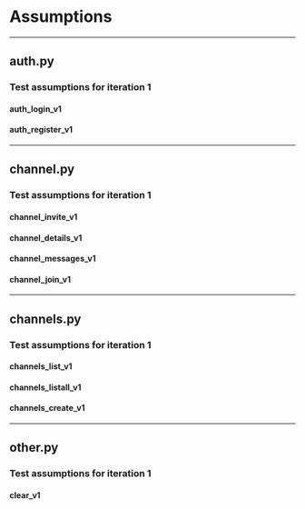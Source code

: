# Assumptions

---

## auth.py

### Test assumptions for iteration 1

#### auth_login_v1

#### auth_register_v1

---

## channel.py

### Test assumptions for iteration 1

#### channel_invite_v1

#### channel_details_v1

#### channel_messages_v1

#### channel_join_v1

---

## channels.py

### Test assumptions for iteration 1

#### channels_list_v1

#### channels_listall_v1

#### channels_create_v1

---

## other.py

### Test assumptions for iteration 1

#### clear_v1
